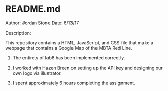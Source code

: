 # README.md 

Author:	Jordan Stone
Date:	6/13/17

Description:

This repository contains a HTML, JavaScript, and CSS file that make a 
webpage that contains a Google Map of the MBTA Red Line. 

1) The entirety of lab8 has been implemented correctly. 

2) I worked with Hazen Breen on setting up the API key and designing our own logo via illustrator. 

3) I spent approximately 6 hours completing the assignment.
